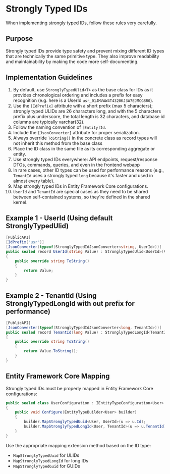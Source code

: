 # Strongly Typed IDs

When implementing strongly typed IDs, follow these rules very carefully.

## Purpose

Strongly typed IDs provide type safety and prevent mixing different ID types that are technically the same primitive type. They also improve readability and maintainability by making the code more self-documenting.

## Implementation Guidelines

1. By default, use `StronglyTypedUlid<T>` as the base class for IDs as it provides chronological ordering and includes a prefix for easy recognition (e.g. here is a UserId `usr_01JMVAW4T4320KJ3A7EJMCG8R0`).
2. Use the `[IdPrefix]` attribute with a short prefix (max 5 characters); strongly typed ULIDs are 26 characters long, and with the 5 characters prefix plus underscore, the total length is 32 characters, and database id columns are typically varchar(32).
3. Follow the naming convention of `[Entity]Id`.
4. Include the `[JsonConverter]` attribute for proper serialization.
5. Always override `ToString()` in the concrete class as record types will not inherit this method from the base class
6. Place the ID class in the same file as its corresponding aggregate or entity.
7. Use strongly typed IDs everywhere: API endpoints, request/response DTOs, commands, queries, and even in the frontend webapp
8. In rare cases, other ID types can be used for performance reasons (e.g., `TenantId` uses a strongly typed `long` because it's faster and used in almost every table).
9. Map strongly typed IDs in Entity Framework Core configurations.
10. `UserId` and `TenantId` are special cases as they need to be shared between self-contained systems, so they're defined in the shared kernel.

## Example 1 - UserId (Using default StronglyTypedUlid)

```csharp
[PublicAPI]
[IdPrefix("usr")]
[JsonConverter(typeof(StronglyTypedIdJsonConverter<string, UserId>))]
public sealed record UserId(string Value) : StronglyTypedUlid<UserId>(Value)
{
    public override string ToString()
    {
        return Value;
    }
}
```

## Example 2 - TenantId (Using StronglyTypedLongId with out prefix for performance)

```csharp
[PublicAPI]
[JsonConverter(typeof(StronglyTypedIdJsonConverter<long, TenantId>))]
public sealed record TenantId(long Value) : StronglyTypedLongId<TenantId>(Value)
{
    public override string ToString()
    {
        return Value.ToString();
    }
}
```

## Entity Framework Core Mapping

Strongly typed IDs must be properly mapped in Entity Framework Core configurations:

```csharp
public sealed class UserConfiguration : IEntityTypeConfiguration<User>
{
    public void Configure(EntityTypeBuilder<User> builder)
    {
        builder.MapStronglyTypedUuid<User, UserId>(u => u.Id);
        builder.MapStronglyTypedLongId<User, TenantId>(u => u.TenantId);
    }
}
```

Use the appropriate mapping extension method based on the ID type:
- `MapStronglyTypedUuid` for ULIDs
- `MapStronglyTypedLongId` for long IDs
- `MapStronglyTypedGuid` for GUIDs
